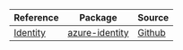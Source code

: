 | Reference | Package | Source |
|---|---|---|
|[Identity](identity-readme.md)|[azure-identity](https://pypi.org/project/azure-identity)|[Github](https://github.com/Azure/azure-sdk-for-python/blob/main/sdk/identity/azure-identity)|
